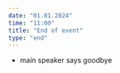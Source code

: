 ```yaml
---
date: "01.01.2024"
time: "11:00"
title: "End of event"
type: "end"
---
```


- main speaker says goodbye